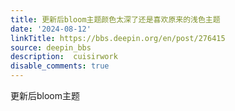 ```yaml
---
title: 更新后bloom主题颜色太深了还是喜欢原来的浅色主题
date: '2024-08-12'
linkTitle: https://bbs.deepin.org/en/post/276415
source: deepin_bbs
description:  cuisirwork 
disable_comments: true
---
```

更新后bloom主题
